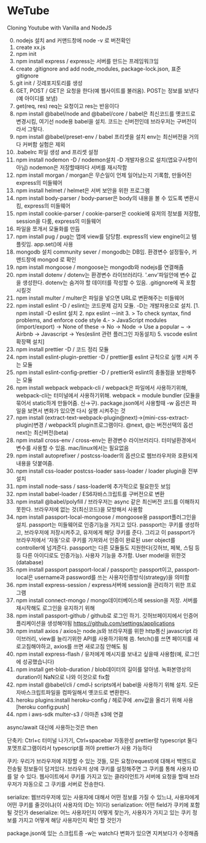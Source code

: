 # WeTube

Cloning Youtube with Vanilla and NodeJS

0. nodejs 설치 and 커맨드창에 node -v 로 버전확인
1. create xx.js
2. npm init
3. npm install express / express는 서버를 만드는 프레임워크임
4. create .gitignore and add node_modules, package-lock.json, 표준gitignore
5. git init / 깃레포지토리를 생성
6. GET, POST / GET은 요청을 한다(예 웹사이트를 불러옴). POST는 정보를 보낸다(예 아이디를 보냄)
7. get(req, res) req는 요청이고 res는 반응이다
8. npm install @babel/node and @babel/core / babel은 최신코드를 옛코드로 변경시킴, 여기선 node용 babel을 설치. 코드는 신버전인데 브라우저는 구버전이라서 그렇다.
9. npm install @babel/preset-env / babel 프리셋을 설치 env는 최신버전을 거의다 커버함 실험은 제외
10. .babelrc 파일 생성 and 프리셋 설정
11. npm install nodemon -D / nodemon설치 -D 개발자용으로 설치(앱요구사항이 아님) nodemon은 저장할때마다 서버를 재시작함
12. npm install morgan / morgan은 무슨일이 언제 일어났는지 기록함, 만들어진 express의 미들웨어
13. npm install helmet / helmet은 서버 보안을 위한 프로그램
14. npm install body-parser / body-parser은 body의 내용을 볼 수 있도록 변환시킴, express의 미들웨어
15. npm install cookie-parser / cookie-parser은 cookie에 유저의 정보를 저장함, session을 다룸, express의 미들웨어
16. 파일을 쪼개서 모듈화를 만듬
17. npm install pug / pug는 앱에 view를 담당함. express의 view engine이고 템플릿임. app.set()에 사용
18. mongodb 설치 community sever / mongodb는 DB임. 환경변수 설정필수, 커맨드창에 mongod 로 확인
19. npm install mongoose / mongoose는 mongodb와 nodejs를 연결해줌
20. npm install dotenv / dotenv는 환경변수 라이브러리다. '.env'파일안에 변수 값을 생성한다. dotenv는 숨겨야 할 데이터를 작성할 수 있음. .gitignore에 꼭 포함시킬것
21. npm install multer / multer은 파일을 넣으면 URL로 변환해주는 미들웨어
22. npm install eslint -D / eslint는 코드문제 감지 모듈. -D는 개발자용으로 설치. [1. npm install -D eslint 설치 2. npx eslint --init 3. > To check syntax, find problems, and enforce code style 4.- > JavaScript modules (import/export) -> None of these -> No -> Node -> Use a popular ~ -> Airbnb -> Javascript -> Yes(eslint 관련 플러그인 자동설치) 5. vscode eslint 확장팩 설치]
23. npm install prettier -D / 코드 정리 모듈
24. npm install eslint-plugin-prettier -D / prettier를 eslint 규칙으로 실행 시켜 주는 모듈
25. npm install eslint-config-prettier -D / prettier와 eslint의 충돌점을 보완해주는 모듈
26. npm install webpack webpack-cli / webpack은 파일에서 사용하기위해, webpack-cli는 터미널에서 사용하기위해. webpack = module bundler (모듈을 묶어서 static하게 만들어줌. 신→구). package.json에서 사용할때 -w 옵션은 파일을 보면서 변화가 있으면 다시 실행 시켜주는 것
27. npm install (extract-text-webpack-plugin@next)→(mini-css-extract-plugin)변경 / webpack의 plugin프로그램이다. @next, @는 버전선택의 옵션 next는 최신버전(beta)
28. npm install cross-env / cross-env는 환경변수 라이브러리다. 터미널환경에서 변수를 사용할 수 있음. mac/linux에서는 필요없음
29. npm install autoprefixer / postcss-loader의 옵션으로 웹브라우저와 호환되게 내용을 덧붙여줌.
30. npm install css-loader postcss-loader sass-loader / loader plugin을 전부 설치
31. npm install node-sass / sass-loader에 추가적으로 필요한듯 보임
32. npm install babel-loader / ES6자바스크립트를 구버전으로 변환
33. npm install @babel/polyfill / 브라우저는 async 같은 최신버전 코드를 이해하지 못한다. 브라우저에 없는 것(최신코드)을 모방해서 사용함
34. npm install passport-local-mongoose / mongoose용 passport플러그인을 설치. passport는 미들웨어로 인증기능을 가지고 있다. passport는 쿠키를 생성하고, 브라우저에 저장시켜주고, 유저에게 해당 쿠키를 준다. 그리고 이 passport가 브라우저에서 '자동'으로 쿠키를 가져와서 인증이 완료된 user object를 controller에 넘겨준다. passport는 다른 모듈들도 지원한다(깃허브, 페북, 스팀 등등 다른 아이디로도 인증가능). 사용자 기능을 추가함. User model을 위한것(database)
35. npm install passport passport-local / passport는 passport이고, passport-local은 username과 password를 쓰는 사용자인증방식(strategy)을 의미함
36. npm install express-session / express서버에 session을 관리하기 위한 프로그램
37. npm install connect-mongo / mongo데이터베이스에 session을 저장. 서버를 재시작해도 로그인을 유지하기 위해
38. npm install passport-github / github로 로그인 하기. 깃허브페이지에서 인증어플리케이션을 생성해야됨 https://github.com/settings/applications
39. npm install axios / axios는 node.js와 브라우저를 위한 http통신 javascript 라이브러리, view를 늘리기위한 API를 사용하기위해 씀. fetch()를 쓰면 페이지를 새로고침해야하고, axios를 쓰면 새로고침 안해도 됨
40. npm install express-flash / 유저에게 메시지를 보내고 싶을때 사용함(예, 로그인에 성공했습니다)
41. npm install get-blob-duration / blob데이터의 길이를 알아냄. 녹화본영상의 duration이 NaN으로 나와 이것으로 fix함
42. npm install @babel/cli / cmd나 scripts에서 babel을 사용하기 위해 설치. 모든 자바스크립트파일을 컴파일해서 옛코드로 변환한다.
43. heroku plugins:install heroku-config / 헤로쿠에 .env값을 올리기 위해 사용 [heroku config:push]
44. npm i aws-sdk multer-s3 / 아마존 s3에 연결


async/await 대신에 사용하는것은 then

단축키: Ctrl+c 터미널 나가기, Ctrl+spacebar 자동완성
prettier랑 typescript 둘다 포맷프로그램이라서 typescript를 꺼야 prettier가 사용 가능하다

쿠키: 우리가 브라우저에 저장할 수 있는 것들, 모든 요청(request)에 대해서 백엔드로 전송될 정보들이 담겨있다. 브라우저 상에 쿠키를 설정해주면 그 쿠키를 통해 사용자 ID를 알 수 있다. 웹사이트에서 쿠키를 가지고 있는 클라이언트가 서버에 요청을 할때 브라우저가 자동으로 그 쿠키를 서버로 전송한다.

serialize: 웹브라우저에 있는 사용자에 대해서 어떤 정보를 가질 수 있느냐, 사용자에게 어떤 쿠키를 줄것이냐(이 사용자의 ID는 1이다)
serialization: 어떤 field가 쿠키에 포함될 것인가
deserialize: 어느 사용자인지 어떻게 찾는가, 사용자가 가지고 있는 쿠키 정보를 가지고 어떻게 해당 사용자인지 확인 할 것인가

package.json에 있는 스크립트중 -w는 watch다 변화가 있으면 지켜보다가 수정해줌
